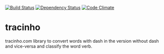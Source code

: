 [![Build Status](https://travis-ci.org/rikas/tracinho.svg)](https://travis-ci.org/rikas/tracinho) [![Dependency Status](https://gemnasium.com/rikas/tracinho.svg)](https://gemnasium.com/rikas/tracinho) [![Code Climate](https://codeclimate.com/github/rikas/tracinho/badges/gpa.svg)](https://codeclimate.com/github/rikas/tracinho)

tracinho
========

tracinho.com library to convert words with dash in the version without dash and vice-versa and
classify the word verb.
